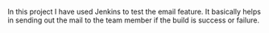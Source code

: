 In this project I have used Jenkins to test the email feature. It basically helps in sending out the mail to the team member if the build is success or failure.
